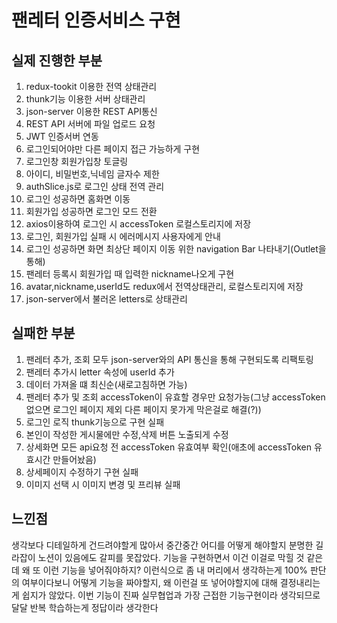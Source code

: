 # 팬레터 인증서비스 구현

## 실제 진행한 부분
1. redux-tookit 이용한 전역 상태관리
2. thunk기능 이용한 서버 상태관리
3. json-server 이용한 REST API통신
4. REST API 서버에 파일 업로드 요청
5. JWT 인증서버 연동
6. 로그인되어야만 다른 페이지 접근 가능하게 구현
7. 로그인창 회원가입창 토글링
8. 아이디, 비밀번호,닉네임 글자수 제한
9. authSlice.js로 로그인 상태 전역 관리
10. 로그인 성공하면 홈화면 이동
11. 회원가입 성공하면 로그인 모드 전환
12. axios이용하여 로그인 시 accessToken 로컬스토리지에 저장
13. 로그인, 회원가입 실패 시 에러메시지 사용자에게 안내
14. 로그인 성공하면 화면 최상단 페이지 이동 위한 navigation Bar 나타내기(Outlet을 통해)
15. 팬레터 등록시 회원가입 때 입력한 nickname나오게 구현
16. avatar,nickname,userId도 redux에서 전역상태관리, 로컬스토리지에 저장
17. json-server에서 불러온 letters로 상태관리

## 실패한 부분
1. 팬레터 추가, 조회 모두 json-server와의 API 통신을 통해 구현되도록 리팩토링
2. 팬레터 추가시 letter 속성에 userId 추가
3. 데이터 가져올 떄 최신순(새로고침하면 가능)
4. 팬레터 추가 및 조회 accessToken이 유효할 경우만 요청가능(그냥 accessToken없으면 로그인 페이지 제외 다른 페이지 못가게 막은걸로 해결(?))
5. 로그인 로직 thunk기능으로 구현 실패
6. 본인이 작성한 게시물에만 수정,삭제 버튼 노출되게 수정
7. 상세화면 모든 api요청 전 accessToken 유효여부 확인(애초에  accessToken 유효시간 만들어놨음)
8. 상세페이지 수정하기 구현 실패
9. 이미지 선택 시 이미지 변경 및 프리뷰 실패

## 느낀점
생각보다 디테일하게 건드려야할게 많아서 중간중간 어디를 어떻게 해야할지 분명한 길라잡이 노션이 있음에도 갈피를 못잡았다. 기능을 구현하면서 이건 이걸로 막힐 것 같은데 왜 또 이런 기능을 넣어줘야하지? 이런식으로 좀 내 머리에서 생각하는게 100% 판단의 여부이다보니 어떻게 기능을 짜야할지, 왜 이런걸 또 넣어야할지에 대해 결정내리는게 쉽지가 않았다. 이번 기능이 진짜 실무협업과 가장 근접한 기능구현이라 생각되므로 달달 반복 학습하는게 정답이라 생각한다
